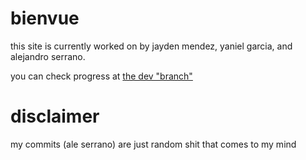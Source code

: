 # bienvue

this site is currently worked on by jayden mendez, yaniel garcia, and alejandro serrano.

you can check progress at [the dev "branch"](https://devbranch.colonialcoders.com)

# disclaimer

my commits (ale serrano) are just random shit that comes to my mind
